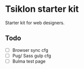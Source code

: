 # Tsiklon starter kit

Starter kit for web designers.


## Todo
- [ ] Browser sync cfg
- [ ] Pug/ Sass gulp cfg
- [ ] Bulma test page
